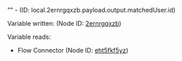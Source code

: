 "" - (ID: local.2ernrgqxzb.payload.output.matchedUser.id)

Variable written:
 (Node ID: [2ernrgqxzb](../nodes/2ernrgqxzb.md))

Variable reads:
* Flow Connector (Node ID: [eht5fkf5yz](../nodes/eht5fkf5yz.md))
